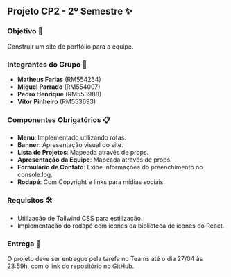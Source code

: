 ## Projeto CP2 - 2º Semestre ✨

### Objetivo 🚀
Construir um site de portfólio para a equipe.

### Integrantes do Grupo 👥
- **Matheus Farias** (RM554254)
- **Miguel Parrado** (RM554007)
- **Pedro Henrique** (RM553988)
- **Vitor Pinheiro** (RM553693)

### Componentes Obrigatórios 📋
- **Menu**: Implementado utilizando rotas.
- **Banner**: Apresentação visual do site.
- **Lista de Projetos**: Mapeada através de props.
- **Apresentação da Equipe**: Mapeada através de props.
- **Formulário de Contato**: Exibe informações do preenchimento no console.log.
- **Rodapé**: Com Copyright e links para mídias sociais.

### Requisitos 🛠️
- Utilização de Tailwind CSS para estilização.
- Implementação do rodapé com ícones da biblioteca de ícones do React.

### Entrega 📅
O projeto deve ser entregue pela tarefa no Teams até o dia 27/04 às 23:59h, com o link do repositório no GitHub.

